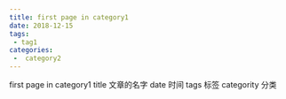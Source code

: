 ```yaml
---
title: first page in category1
date: 2018-12-15
tags:
 - tag1
categories:
 -  category2
---
```


first page in category1
title    文章的名字
date     时间
tags      标签
categority    分类